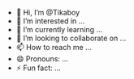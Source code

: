 - 👋 Hi, I’m @Tikaboy
- 👀 I’m interested in ...
- 🌱 I’m currently learning ...
- 💞️ I’m looking to collaborate on ...
- 📫 How to reach me ...
- 😄 Pronouns: ...
- ⚡ Fun fact: ...

<!---
Tikaboy/Tikaboy is a ✨ special ✨ repository because its `README.md` (this file) appears on your GitHub profile.
You can click the Preview link to take a look at your changes.
--->

